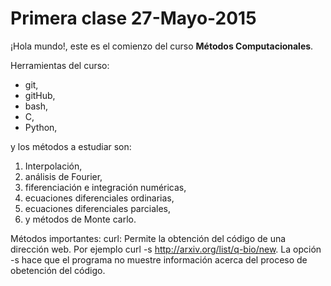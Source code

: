 # Primera clase 27-Mayo-2015
¡Hola mundo!, este es el comienzo del curso **Métodos Computacionales**.

Herramientas del curso:
+ git,
+ gitHub,
+ bash,
+ C,
+ Python,

y los métodos a estudiar son: 
1. Interpolación,
2. análisis de Fourier,
3. fiferenciación e integración numéricas,
4. ecuaciones diferenciales ordinarias,
5. ecuaciones diferenciales parciales,
6. y métodos de Monte carlo.

Métodos importantes:
curl: Permite la obtención del código de una dirección web. Por ejemplo curl -s http://arxiv.org/list/q-bio/new. La opción -s hace que el programa no muestre información acerca del proceso de obetención del código.
